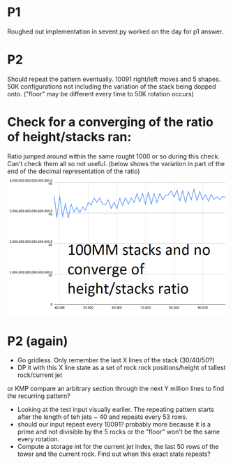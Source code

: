 # P1

Roughed out implementation in sevent.py worked on the day for p1 answer.

# P2

Should repeat the pattern eventually. 10091 right/left moves and 5 shapes. 50K configurations not including the variation of the stack being dopped onto. ("floor" may be different every time to 50K rotation occurs)

# Check for a converging of the ratio of height/stacks ran:
Ratio jumped around within the same rought 1000 or so during this check. Can't check them all so not useful. (below shows the variation in part of the end of the decimal representation of the ratio)
![](Untitled2.png)


# P2 (again)

- Go gridless. Only remember the last X lines of the stack (30/40/50?)
- DP it with this X line state as a set of rock rock positions/height of tallest rock/current jet

or KMP compare an arbitrary section through the next Y million lines to find the recurring pattern?

- Looking at the test input visually earlier. The repeating pattern starts after the length of teh jets ~ 40 and repeats every 53 rows.
- should our input repeat every 10091? probably more because it is a prime and not divisible by the 5 rocks or the "floor" won't be the same every rotation.
- Compute a storage int for the current jet index, the last 50 rows of the tower and the current rock. Find out when this exact state repeats?